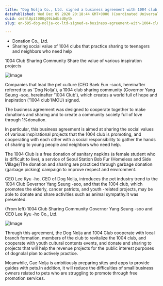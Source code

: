 ```yaml
---
title: "Dog Nolja Co., Ltd. signed a business agreement with 1004 club sharing community"
datePublished: Wed Dec 09 2020 20:18:44 GMT+0000 (Coordinated Universal Time)
cuid: cm74l8p1t000g09ibdbsd0ytk
slug: en-595-dog-nolja-co-ltd-signed-a-business-agreement-with-1004-club-sharing-community

---
```



- Donation Co., Ltd.
- Sharing social value of 1004 clubs that practice sharing to teenagers and neighbors who need help

1004 Club Sharing Community Share the value of various inspiration projects

![Image](https://cdn.hashnode.com/res/hashnode/image/upload/v1739526623796/58f3740e-8006-4fd1-9830-4219575b7b04.png)

Companies that lead the pet culture (CEO Baek Eun -sook, hereinafter referred to as 'Dog Nolja'), a 1004 club sharing community (Governor Yang Seung -soo, hereinafter '1004 Club'), which creates a world full of hope and inspiration ('1004 club')MOU) signed.

The business agreement was designed to cooperate together to make donations and sharing and to create a community society full of love through 1%donation.

In particular, this business agreement is aimed at sharing the social values ​​of various inspirational projects that the 1004 club is promoting, and cooperating with each other with a social responsibility to gather the hands of sharing to young people and neighbors who need help.

The 1004 Club is a free donation of sanitary napkins (a female student who is difficult to live), a service of Seoul Station Bob Fur (Homeless and Side Village)The donation and sharing are practiced through garbage donation (garbage picking) campaign to improve respect and environment.

CEO Lee Kyu -ho, CEO of Dog Nolja, introduces the pet industry trend to the 1004 Club Governor Yang Seung -soo, and that the 1004 club, which promotes the elderly, cancer patriots, and youth -related projects, may be able to donate and share activities such as animal sympathy.It was presented.

(From left) 1004 Club Sharing Community Governor Yang Seung -soo and CEO Lee Kyu -ho Co., Ltd.

![Image](https://cdn.hashnode.com/res/hashnode/image/upload/v1739526626637/60a5c752-6ee7-48c7-8eca-127627101b76.png)

Through this agreement, the Dog Nolja and 1004 Club cooperate with local branch formation, members of the club to revitalize the 1004 club, and cooperate with youth cultural contents events, and donate and sharing to projects that will help the revenue projects for the public interest purposes of dognolaI plan to actively practice.

Meanwhile, Gae Nolja is ambitiously preparing sites and apps to provide guides with pets.In addition, it will reduce the difficulties of small business owners related to pets who are struggling to promote through free promotion services.
